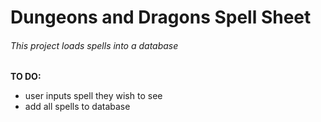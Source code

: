 # Dungeons and Dragons Spell Sheet


###### This project loads spells into a database


**TO DO:**
* user inputs spell they wish to see
* add all spells to database
